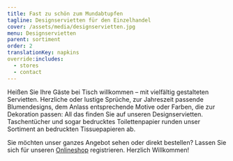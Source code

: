 ```yaml
---
title: Fast zu schön zum Mundabtupfen
tagline: Designservietten für den Einzelhandel
cover: /assets/media/designservietten.jpg
menu: Designservietten
parent: sortiment
order: 2
translationKey: napkins
override:includes:
  - stores
  - contact
---
```

Heißen Sie Ihre Gäste bei Tisch willkommen – mit vielfältig gestalteten Servietten. Herzliche oder lustige Sprüche, zur Jahreszeit passende Blumendesigns, dem Anlass entsprechende Motive oder Farben, die zur Dekoration passen: All das finden Sie auf unseren Designservietten. Taschentücher und sogar bedrucktes Toilettenpapier runden unser Sortiment an bedruckten Tissuepapieren ab.

Sie möchten unser ganzes Angebot sehen oder direkt bestellen? Lassen Sie sich für unseren [Onlineshop](https://shop.avancarte.de/) registrieren. Herzlich Willkommen!

